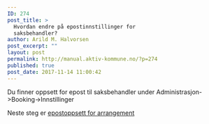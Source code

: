 ```yaml
---
ID: 274
post_title: >
  Hvordan endre på epostinnstillinger for
  saksbehandler?
author: Arild M. Halvorsen
post_excerpt: ""
layout: post
permalink: http://manual.aktiv-kommune.no/?p=274
published: true
post_date: 2017-11-14 11:00:42
---
```

Du finner oppsett for epost til saksbehandler under Administrasjon->Booking->Innstillinger

Neste steg er [epostoppsett for arrangement](http://manual.aktiv-kommune.no/?p=278)